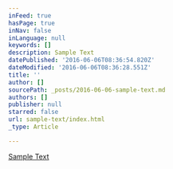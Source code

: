 ```yaml
---
inFeed: true
hasPage: true
inNav: false
inLanguage: null
keywords: []
description: Sample Text
datePublished: '2016-06-06T08:36:54.820Z'
dateModified: '2016-06-06T08:36:28.551Z'
title: ''
author: []
sourcePath: _posts/2016-06-06-sample-text.md
authors: []
publisher: null
starred: false
url: sample-text/index.html
_type: Article

---
```

[Sample Text][0]

[0]: null